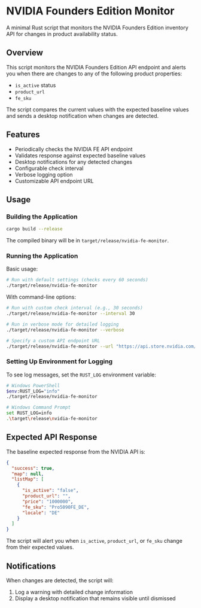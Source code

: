 # NVIDIA Founders Edition Monitor

A minimal Rust script that monitors the NVIDIA Founders Edition inventory API for changes in product availability status.

## Overview

This script monitors the NVIDIA Founders Edition API endpoint and alerts you when there are changes to any of the following product properties:
- `is_active` status
- `product_url`
- `fe_sku`

The script compares the current values with the expected baseline values and sends a desktop notification when changes are detected.

## Features

- Periodically checks the NVIDIA FE API endpoint
- Validates response against expected baseline values
- Desktop notifications for any detected changes
- Configurable check interval
- Verbose logging option
- Customizable API endpoint URL

## Usage

### Building the Application

```bash
cargo build --release
```

The compiled binary will be in `target/release/nvidia-fe-monitor`.

### Running the Application

Basic usage:

```bash
# Run with default settings (checks every 60 seconds)
./target/release/nvidia-fe-monitor
```

With command-line options:

```bash
# Run with custom check interval (e.g., 30 seconds)
./target/release/nvidia-fe-monitor --interval 30

# Run in verbose mode for detailed logging
./target/release/nvidia-fe-monitor --verbose

# Specify a custom API endpoint URL
./target/release/nvidia-fe-monitor --url "https://api.store.nvidia.com/partner/v1/feinventory?status=1&skus=Pro5090FE&locale=DE"
```

### Setting Up Environment for Logging

To see log messages, set the `RUST_LOG` environment variable:

```bash
# Windows PowerShell
$env:RUST_LOG="info"
./target/release/nvidia-fe-monitor

# Windows Command Prompt
set RUST_LOG=info
.\target\release\nvidia-fe-monitor
```

## Expected API Response

The baseline expected response from the NVIDIA API is:

```json
{
  "success": true,
  "map": null,
  "listMap": [
    {
      "is_active": "false",
      "product_url": "",
      "price": "1000000",
      "fe_sku": "Pro5090FE_DE",
      "locale": "DE"
    }
  ]
}
```

The script will alert you when `is_active`, `product_url`, or `fe_sku` change from their expected values.

## Notifications

When changes are detected, the script will:
1. Log a warning with detailed change information
2. Display a desktop notification that remains visible until dismissed
